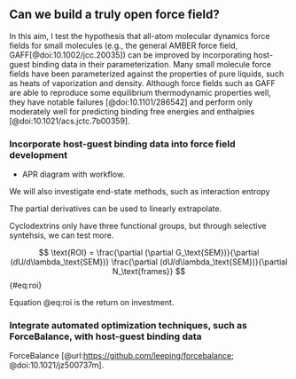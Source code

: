 ## Can we build a truly open force field?
In this aim, I test the hypothesis that all-atom molecular dynamics force fields for small molecules (e.g., the general AMBER force field, GAFF[@doi:10.1002/jcc.20035]) can be improved by incorporating host-guest binding data in their parameterization. 
Many small molecule force fields have been parameterized against the properties of pure liquids, such as heats of vaporization and density.
Although force fields such as GAFF are able to reproduce some equilibrium thermodynamic properties well, they have notable failures [@doi:10.1101/286542] and perform only moderately well for predicting binding free energies and enthalpies [@doi:10.1021/acs.jctc.7b00359].

### Incorporate host-guest binding data into force field development

- APR diagram with workflow.

We will also investigate end-state methods, such as interaction entropy

The partial derivatives can be used to linearly extrapolate.

Cyclodextrins only have three functional groups, but through selective syntehsis, we can test more.

$$
\text{ROI} = \frac{\partial (\partial G_\text{SEM})}{\partial (dU/d\lambda_\text{SEM})} \frac{\partial (dU/d\lambda_\text{SEM})}{\partial N_\text{frames}}
$$ {#eq:roi}

Equation @eq:roi is the return on investment.

### Integrate automated optimization techniques, such as ForceBalance, with host-guest binding data

ForceBalance [@url:https://github.com/leeping/forcebalance; @doi:10.1021/jz500737m]. 
